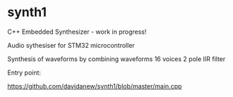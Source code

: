 # synth1
C++ Embedded Synthesizer - work in progress!

Audio sythesiser for STM32 microcontroller

Synthesis of waveforms by combining waveforms
16 voices
2 pole IIR filter

Entry point:

https://github.com/davidanew/synth1/blob/master/main.cpp

